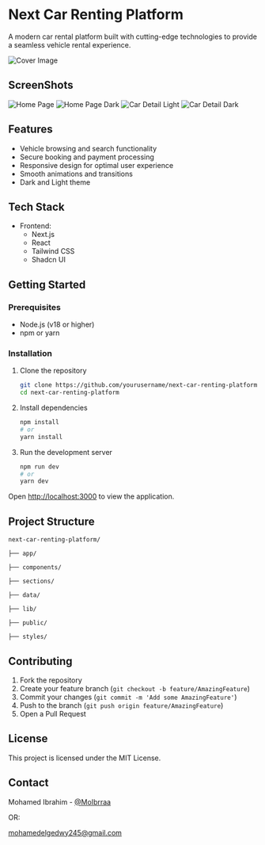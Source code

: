 # Next Car Renting Platform

A modern car rental platform built with cutting-edge technologies to provide a seamless vehicle rental experience.

![Cover Image](./preview/Cover.png)

## ScreenShots

![Home Page](./preview/1.png)
![Home Page Dark](./preview/2.png)
![Car Detail Light](./preview/3.png)
![Car Detail Dark](./preview/4.png)

## Features

- Vehicle browsing and search functionality
- Secure booking and payment processing
- Responsive design for optimal user experience
- Smooth animations and transitions
- Dark and Light theme

## Tech Stack

- Frontend:
  - Next.js
  - React
  - Tailwind CSS
  - Shadcn UI

## Getting Started

### Prerequisites

- Node.js (v18 or higher)
- npm or yarn

### Installation

1. Clone the repository

   ```bash
   git clone https://github.com/yourusername/next-car-renting-platform.git
   cd next-car-renting-platform
   ```

2. Install dependencies

   ```bash
   npm install
   # or
   yarn install
   ```

3. Run the development server
   ```bash
   npm run dev
   # or
   yarn dev
   ```

Open [http://localhost:3000](http://localhost:3000) to view the application.

## Project Structure

```
next-car-renting-platform/

├── app/

├── components/

├── sections/

├── data/

├── lib/

├── public/

├── styles/

```


## Contributing

1. Fork the repository
2. Create your feature branch (`git checkout -b feature/AmazingFeature`)
3. Commit your changes (`git commit -m 'Add some AmazingFeature'`)
4. Push to the branch (`git push origin feature/AmazingFeature`)
5. Open a Pull Request

## License

This project is licensed under the MIT License.

## Contact

Mohamed Ibrahim - [@MoIbrraa](https://twitter.com/MoIbrraa)

OR:

mohamedelgedwy245@gmail.com